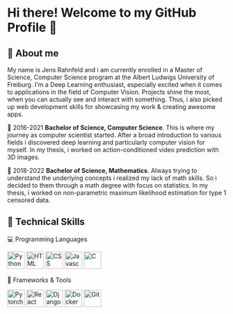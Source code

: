 # Hi there! Welcome to my GitHub Profile 🤗

## 🤵 About me
My name is Jens Rahnfeld and i am currently enrolled in a Master of Science, Computer Science program at the Albert Ludwigs University of Freiburg. I'm a Deep Learning enthusiast, especially excited when it comes to applications in the field of Computer Vision. Projects shine the most, when you can actually see and interact with something. Thus, i also picked up web development skills for showcasing my work & creating awesome apps.

:book: 2016-2021 __Bachelor of Science, Computer Science__. This is where my journey as computer scientist started. After a broad introduction to various fields i discovered deep learning and particularly computer vision for myself. In my thesis, i worked on action-conditioned video prediction with 3D images.

:book: 2018-2022 __Bachelor of Science, Mathematics__. Always trying to understand the underlying concepts i realized my lack of math skills. So i decided to them through a math degree with focus on statistics. In my thesis, i worked on non-parametric maximum likelihood estimation for type 1 censored data.

## :muscle: Technical Skills 
💻 Programming Languages
<p>
  <img src="https://skillicons.dev/icons?i=py" title="Python" width="40" height="40" />
  <img src="https://skillicons.dev/icons?i=html" title="HTML" width="40" height="40" />
  <img src="https://skillicons.dev/icons?i=css" title="CSS" width="40" height="40" />
  <img src="https://skillicons.dev/icons?i=js" title="Javascript" width="40" height="40" />
  <img src="https://skillicons.dev/icons?i=c" title="C" width="40" height="40" />
</p>

🔧 Frameworks & Tools
<p>
  <img src="https://skillicons.dev/icons?i=pytorch" title="Pytorch" width="40" height="40" />
  <img src="https://skillicons.dev/icons?i=react" title="React" width="40" height="40" />
  <img src="https://skillicons.dev/icons?i=django" title="Django" width="40" height="40" />
  <img src="https://skillicons.dev/icons?i=docker" title="Docker" width="40" height="40" />
  <img src="https://skillicons.dev/icons?i=git" title="Git" width="40" height="40" />
</p>

<!--
**JensRahnfeld/JensRahnfeld** is a ✨ _special_ ✨ repository because its `README.md` (this file) appears on your GitHub profile.

Here are some ideas to get you started:

- 🔭 I’m currently working on ...
- 🌱 I’m currently learning ...
- 👯 I’m looking to collaborate on ...
- 🤔 I’m looking for help with ...
- 💬 Ask me about ...
- 📫 How to reach me: ...
- 😄 Pronouns: ...
- ⚡ Fun fact: ...
-->
